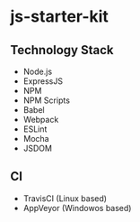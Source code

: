 # js-starter-kit

## Technology Stack
- Node.js
- ExpressJS
- NPM
- NPM Scripts
- Babel
- Webpack
- ESLint
- Mocha
- JSDOM

## CI 
- TravisCI (Linux based)
- AppVeyor (Windowos based)
